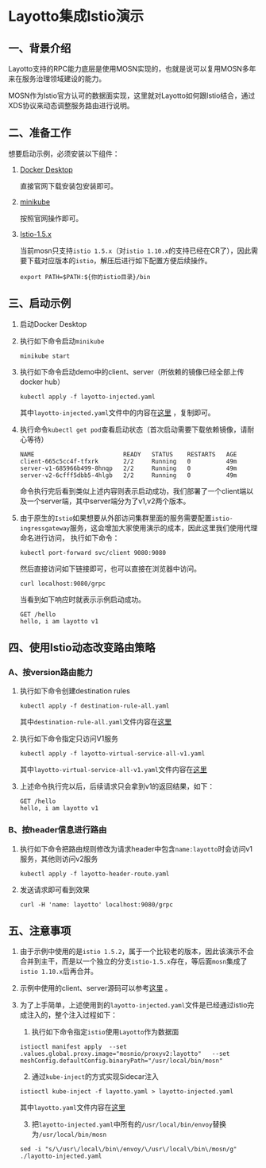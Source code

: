 # Layotto集成Istio演示

## 一、背景介绍

Layotto支持的RPC能力底层是使用MOSN实现的，也就是说可以复用MOSN多年来在服务治理领域建设的能力。

MOSN作为Istio官方认可的数据面实现，这里就对Layotto如何跟Istio结合，通过XDS协议来动态调整服务路由进行说明。

## 二、准备工作

想要启动示例，必须安装以下组件：
1. [Docker Desktop](https://www.docker.com/products/docker-desktop)
   
    直接官网下载安装包安装即可。
   
2. [minikube](https://minikube.sigs.k8s.io/docs/start/) 
   
    按照官网操作即可。

3. [Istio-1.5.x](https://github.com/istio/istio/releases/tag/1.5.2)

    当前mosn只支持`istio 1.5.x`（对`istio 1.10.x`的支持已经在CR了），因此需要下载对应版本的`istio`，解压后进行如下配置方便后续操作。

    ```
    export PATH=$PATH:${你的istio目录}/bin
    ```
   
## 三、启动示例

1. 启动Docker Desktop
2. 执行如下命令启动`minikube`
   
   ```
   minikube start
   ```
   
3. 执行如下命令启动demo中的client、server（所依赖的镜像已经全部上传docker hub）
   
   ```
   kubectl apply -f layotto-injected.yaml
   ```
   
   其中`layotto-injected.yaml`文件中的内容在[这里](https://github.com/mosn/layotto/blob/istio-1.5.x/demo/istio/layotto-injected.yaml) ，复制即可。
4. 执行命令`kubectl get pod`查看启动状态（首次启动需要下载依赖镜像，请耐心等待）
   
   ```
   NAME                         READY   STATUS    RESTARTS   AGE
   client-665c5cc4f-tfxrk       2/2     Running   0          49m
   server-v1-685966b499-8hnqp   2/2     Running   0          49m
   server-v2-6cfff5dbb5-4hlgb   2/2     Running   0          49m
   ```
   
   命令执行完后看到类似上述内容则表示启动成功，我们部署了一个client端以及一个server端，其中server端分为了v1,v2两个版本。
5. 由于原生的`Istio`如果想要从外部访问集群里面的服务需要配置`istio-ingressgateway`服务，这会增加大家使用演示的成本，因此这里我们使用代理命名进行访问，
   执行如下命令：
   
   ```
   kubectl port-forward svc/client 9080:9080
   ```
   
   然后直接访问如下链接即可，也可以直接在浏览器中访问。
   
   ```
   curl localhost:9080/grpc
   ```
   
   当看到如下响应时就表示示例启动成功。
   
   ```
   GET /hello 
   hello, i am layotto v1
   ```
   
## 四、使用Istio动态改变路由策略

### A、按version路由能力
1. 执行如下命令创建destination rules
   
   ```
   kubectl apply -f destination-rule-all.yaml
   ```
   
   其中`destination-rule-all.yaml`文件内容在[这里](https://github.com/mosn/layotto/blob/istio-1.5.x/demo/istio/layotto-destination-rule-all.yaml)

2. 执行如下命令指定只访问V1服务
   
   ```
   kubectl apply -f layotto-virtual-service-all-v1.yaml
   ```
   
   其中`layotto-virtual-service-all-v1.yaml`文件内容在[这里](https://github.com/mosn/layotto/blob/istio-1.5.x/demo/istio/layotto-virtual-service-all-v1.yaml)
3. 上述命令执行完以后，后续请求只会拿到v1的返回结果，如下：
   
   ```
   GET /hello 
   hello, i am layotto v1
   ```

### B、按header信息进行路由
1. 执行如下命令把路由规则修改为请求header中包含`name:layotto`时会访问v1服务，其他则访问v2服务
  
   ```
   kubectl apply -f layotto-header-route.yaml
   ```
   
2. 发送请求即可看到效果
   
   ```
   curl -H 'name: layotto' localhost:9080/grpc
   ```
   


## 五、注意事项

1. 由于示例中使用的是`istio 1.5.2`，属于一个比较老的版本，因此该演示不会合并到主干，而是以一个独立的分支`istio-1.5.x`存在，等后面`mosn`集成了`istio 1.10.x`后再合并。
2. 示例中使用的client、server源码可以参考[这里](https://github.com/mosn/layotto/tree/istio-1.5.x/demo/istio) 。
3. 为了上手简单，上述使用到的`layotto-injected.yaml`文件是已经通过istio完成注入的，整个注入过程如下：
   1. 执行如下命令指定`istio`使用`Layotto`作为数据面
   
   ```
   istioctl manifest apply  --set .values.global.proxy.image="mosnio/proxyv2:layotto"   --set meshConfig.defaultConfig.binaryPath="/usr/local/bin/mosn"
   ```
   
   2. 通过`kube-inject`的方式实现Sidecar注入
   
   ```
   istioctl kube-inject -f layotto.yaml > layotto-injected.yaml
   ```
   
   其中`layotto.yaml`文件内容在[这里](https://github.com/mosn/layotto/blob/istio-1.5.x/demo/istio/layotto.yaml)
   
   3. 把`layotto-injected.yaml`中所有的`/usr/local/bin/envoy`替换为`/usr/local/bin/mosn`
  
   ```
   sed -i "s/\/usr\/local\/bin\/envoy/\/usr\/local\/bin\/mosn/g" ./layotto-injected.yaml
   ```

